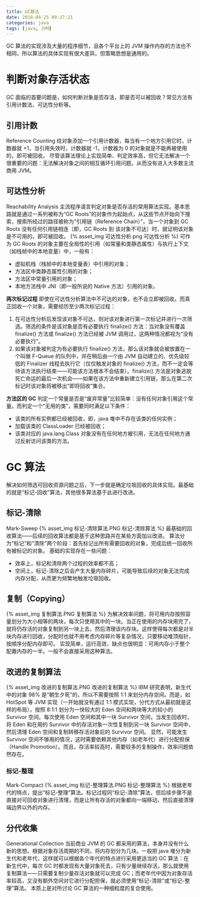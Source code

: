 ```yaml
---
title: GC算法
date: 2018-04-25 09:37:21
categories: java
tags: [java, JVM]
---
```

GC 算法的实现涉及大量的程序细节，且各个平台上的 JVM 操作内存的方法也不相同，所以算法的具体实现有很大差异。但策略思想是通用的。

# 判断对象存活状态
GC 面临的首要问题是，如何判断对象是否存活，即是否可以被回收？常见方法有引用计数法、可达性分析等。

## 引用计数
Reference Counting
给对象添加一个引用计数器，每当有一个地方引用它时，计数器就 +1，当引用失效时，计数器就 -1，计数器为 0 的对象就是不能再被使用的，即可被回收。
尽管该算法理论上实现简单、判定效率高，但它无法解决一个很重要的问题：无法解决对象之间的相互循环引用问题。从而没有进入大多数主流商用 JVM。

## 可达性分析
Reachability Analysis
主流程序语言判定对象是否存活的常用算法实现。基本思路就是通过一系列被称为“GC Roots”的对象作为起始点，从这些节点开始向下搜索，搜索所经过的路径被称为“引用链（Reference Chain）”，当一个对象到 GC Roots 没有任何引用链相连（即，GC Roots 到 该对象不可达）时，就证明该对象是不可用的，即可被回收。
{% asset_img 可达性分析.png 可达性分析 %}
可作为 GC Roots 的对象主要在全局性的引用（如常量和类静态属性）与执行上下文（如栈帧中的本地变量）中，一般有：
* 虚拟机栈（栈帧中的本地变量表）中引用的对象；
* 方法区中类静态属性引用的对象；
* 方法区中常量引用的对象；
* 本地方法栈中 JNI（即一般所说的 Native 方法）引用的对象。

**两次标记过程**
即使在可达性分析算法中不可达的对象，也不会立即被回收。而真正回收一个对象，需要经历至少两次标记过程：
1. 在可达性分析后发现该对象不可达，则对该对象进行第一次标记并进行一次筛选。筛选的条件是该对象是否有必要执行 finalize() 方法：当对象没有覆盖 finalize() 方法或 finalize() 方法已经被 JVM 调用过，这两种情况都视为“没有必要执行”。
2. 如果该对象被判定为有必要执行 finalize() 方法，那么该对象就会被放置在一个叫做 F-Queue 的队列中，并在稍后由一个由 JVM 自动建立的、优先级较低的 Finalizer 线程去执行它（仅仅触发对象的 finalize() 方法，而不一定会等待该方法执行结束——可能该方法根本不会结束）。finalize() 方法是对象逃脱死亡命运的最后一次机会——如果在该方法中重新建立引用链，那么在第二次标记时该对象将被移出“即将回收”集合。

**方法区的 GC**
判定一个常量是否是“废弃常量”比较简单：没有任何对象引用这个常量。而判定一个“无用的类”，需要同时满足以下条件：
* 该类的所有实例都已经被回收，即，java 堆中不存在该类的任何实例；
* 加载该类的 ClassLoader 已经被回收；
* 该类对应的 java.lang.Class 对象没有在任何地方被引用，无法在任何地方通过反射访问该类的方法。


# GC 算法
解决如何筛选可回收资源问题之后，下一步就是确定垃圾回收的具体实现。最基础的就是“标记-回收”算法，其他很多算法基于此进行改进。

## 标记-清除
Mark-Sweep
{% asset_img 标记-清除算法.PNG 标记-清除算法 %}
最基础的回收算法——后续的回收算法都是基于这种思路并在某些方面加以改进。
算法分为“标记”和“清除”两个阶段：首先标记出所有需要回收的对象，完成后统一回收所有被标记的对象。
基础的实现存在一些问题：
* 效率上，标记和清除两个过程的效率都不高；
* 空间上，标记-清除之后会产生大量内存碎片，可能导致后续的对象无法完成内存分配，从而更为频繁地触发垃圾回收。

## 复制（Copying）
{% asset_img 复制算法.PNG 复制算法 %}
为解决效率问题，将可用内存按照容量划分为大小相等的两块，每次只使用其中的一块。当正在使用的内存块用完了，就将仍存活的对象复制到另一块上去，然后清理该内存块。这样使得每次都是对半块内存进行回收，分配时也就不用考虑内存碎片等复杂情况，只要移动堆顶指针，按顺序分配内存即可。
实现简单，运行高效，缺点也很明显：可用内存小于整个配置内存的一半。一般不会直接采用这种算法。

## 改进的复制算法
{% asset_img 改进的复制算法.PNG 改进的复制算法 %}
IBM 研究表明，新生代中的对象 98% 是“朝生夕死”的，所以不需要按照 1:1 来划分内存空间。而是，如 HotSpot 等 JVM 实现（一开始就没有通过 1:1 模式实现，分代方式从最初就是这样的布局），按照 8:1:1 划分为一快较大的 Eden 空间和两块等大的较小的 Survivor 空间。每次使用 Eden 空间和其中一块 Survivor 空间，当发生回收时，将 Eden 和在用的 Survivor 中的存活对象一次性复制到另一块 Survivor 空间中，然后清理 Eden 空间和复制转移存活对象后的 Survivor 空间。
显然，可能发生 Survivor 空间不够用的情况，这时需要依赖其他内存（如老年代）进行分配担保（Handle Promotion）。而且，存活率较高时，需要较多的复制操作，效率问题依然存在。

### 标记-整理
Mark-Compact
{% asset_img 标记-整理算法.PNG 标记-整理算法 %}
根据老年代的特点，提出“标记-整理”算法。标记过程同“标记-清除”算法，但后续步骤不是直接对可回收对象进行清理，而是让所有存活的对象都向一端移动，然后直接清理端边界以外的内存。

## 分代收集
Generational Collection
当前商业 JVM 的 GC 都采用的算法，本身并没有什么新的思想。根据对象存活周期的不同，将内存划分为几块。一般把 java 堆分为新生代和老年代，这样就可以根据各个年代的特点进行采用更适当的 GC 算法：在新生代中，每次 GC 时都发现有大量对象死去，只有少量继续存活，那么就使用复制算法——只需要复制少量存活对象就可以完成 GC；而老年代中因为对象存活率较高，又没有额外空间对它进行分配担保，就必须使用“标记-清除”或“标记-整理”算法。
本质上是对所讨论 GC 算法的一种细粒度的复合使用。


